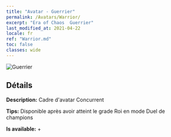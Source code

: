```yaml
---
title: "Avatar - Guerrier"
permalink: /Avatars/Warrior/
excerpt: "Era of Chaos  Guerrier"
last_modified_at: 2021-04-22
locale: fr
ref: "Warrior.md"
toc: false
classes: wide
---
```

 ![Guerrier](/images/a/avatarFrame_1.png)

## Détails

 **Description:** Cadre d'avatar Concurrent 

 **Tips:** Disponible après avoir atteint le grade Roi en mode Duel de champions 

 **Is available:**  + 

